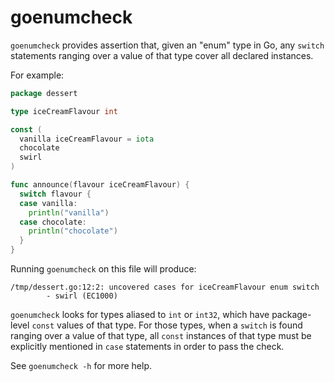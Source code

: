# goenumcheck

`goenumcheck` provides assertion that, given an "enum" type in Go, any `switch` statements ranging
over a value of that type cover all declared instances.

For example:

```go
package dessert

type iceCreamFlavour int

const (
  vanilla iceCreamFlavour = iota
  chocolate
  swirl
)

func announce(flavour iceCreamFlavour) {
  switch flavour {
  case vanilla:
    println("vanilla")
  case chocolate:
    println("chocolate")
  }
}
```

Running `goenumcheck` on this file will produce:

```
/tmp/dessert.go:12:2: uncovered cases for iceCreamFlavour enum switch
        - swirl (EC1000)
```

`goenumcheck` looks for types aliased to `int` or `int32`, which have package-level `const` values
of that type. For those types, when a `switch` is found ranging over a value of that type, all
`const` instances of that type must be explicitly mentioned in `case` statements in order to pass
the check.

See `goenumcheck -h` for more help.
